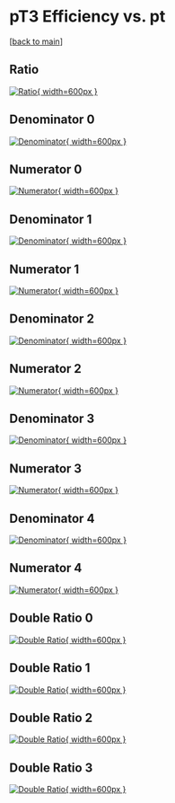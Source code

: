 # pT3 Efficiency vs. pt

[[back to main](./)]



## Ratio

[![Ratio](../mtv/var/pT3_loweta_11_1_eff_pt.png){ width=600px }](../mtv/var/pT3_loweta_11_1_eff_pt.pdf)

## Denominator 0

[![Denominator](../mtv/den/pT3_loweta_11_1_eff_pt_den0.png){ width=600px }](../mtv/den/pT3_loweta_11_1_eff_pt_den0.pdf)

## Numerator 0

[![Numerator](../mtv/num/pT3_loweta_11_1_eff_pt_num0.png){ width=600px }](../mtv/num/pT3_loweta_11_1_eff_pt_num0.pdf)

## Denominator 1

[![Denominator](../mtv/den/pT3_loweta_11_1_eff_pt_den1.png){ width=600px }](../mtv/den/pT3_loweta_11_1_eff_pt_den1.pdf)

## Numerator 1

[![Numerator](../mtv/num/pT3_loweta_11_1_eff_pt_num1.png){ width=600px }](../mtv/num/pT3_loweta_11_1_eff_pt_num1.pdf)

## Denominator 2

[![Denominator](../mtv/den/pT3_loweta_11_1_eff_pt_den2.png){ width=600px }](../mtv/den/pT3_loweta_11_1_eff_pt_den2.pdf)

## Numerator 2

[![Numerator](../mtv/num/pT3_loweta_11_1_eff_pt_num2.png){ width=600px }](../mtv/num/pT3_loweta_11_1_eff_pt_num2.pdf)

## Denominator 3

[![Denominator](../mtv/den/pT3_loweta_11_1_eff_pt_den3.png){ width=600px }](../mtv/den/pT3_loweta_11_1_eff_pt_den3.pdf)

## Numerator 3

[![Numerator](../mtv/num/pT3_loweta_11_1_eff_pt_num3.png){ width=600px }](../mtv/num/pT3_loweta_11_1_eff_pt_num3.pdf)

## Denominator 4

[![Denominator](../mtv/den/pT3_loweta_11_1_eff_pt_den4.png){ width=600px }](../mtv/den/pT3_loweta_11_1_eff_pt_den4.pdf)

## Numerator 4

[![Numerator](../mtv/num/pT3_loweta_11_1_eff_pt_num4.png){ width=600px }](../mtv/num/pT3_loweta_11_1_eff_pt_num4.pdf)

## Double Ratio 0

[![Double Ratio](../mtv/ratio/pT3_loweta_11_1_eff_pt_ratio0.png){ width=600px }](../mtv/ratio/pT3_loweta_11_1_eff_pt_ratio0.pdf)

## Double Ratio 1

[![Double Ratio](../mtv/ratio/pT3_loweta_11_1_eff_pt_ratio1.png){ width=600px }](../mtv/ratio/pT3_loweta_11_1_eff_pt_ratio1.pdf)

## Double Ratio 2

[![Double Ratio](../mtv/ratio/pT3_loweta_11_1_eff_pt_ratio2.png){ width=600px }](../mtv/ratio/pT3_loweta_11_1_eff_pt_ratio2.pdf)

## Double Ratio 3

[![Double Ratio](../mtv/ratio/pT3_loweta_11_1_eff_pt_ratio3.png){ width=600px }](../mtv/ratio/pT3_loweta_11_1_eff_pt_ratio3.pdf)

